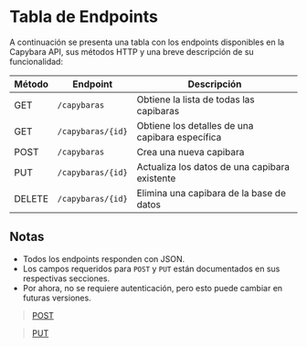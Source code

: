 # Tabla de Endpoints

A continuación se presenta una tabla con los endpoints disponibles en la Capybara API, sus métodos HTTP y una breve descripción de su funcionalidad:

| Método | Endpoint               | Descripción                                      |
|--------|------------------------|--------------------------------------------------|
| GET    | `/capybaras`          | Obtiene la lista de todas las capibaras         |
| GET    | `/capybaras/{id}`     | Obtiene los detalles de una capibara específica |
| POST   | `/capybaras`          | Crea una nueva capibara                          |
| PUT    | `/capybaras/{id}`     | Actualiza los datos de una capibara existente   |
| DELETE | `/capybaras/{id}`     | Elimina una capibara de la base de datos        |

## Notas

- Todos los endpoints responden con JSON.
- Los campos requeridos para `POST` y `PUT` están documentados en sus respectivas secciones.
- Por ahora, no se requiere autenticación, pero esto puede cambiar en futuras versiones.

> [POST](./post.md)

> [PUT](./put.md)